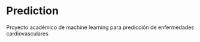 # Prediction
Proyecto académico de machine learning para predicción de enfermedades cardiovasculares
